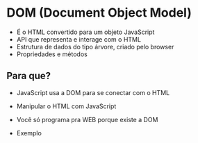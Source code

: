 # DOM (Document Object Model)

* É o HTML convertido para um objeto    JavaScript
* API que representa e interage com o HTML
* Estrutura de dados do tipo árvore, criado pelo browser
* Propriedades e métodos

## Para que?

* JavaScript usa a DOM para se conectar com o HTML  
* Manipular o HTML com JavaScript
* Você só programa pra WEB porque existe a DOM

* Exemplo